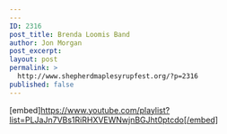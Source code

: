 ```yaml
---
---
ID: 2316
post_title: Brenda Loomis Band
author: Jon Morgan
post_excerpt:
layout: post
permalink: >
  http://www.shepherdmaplesyrupfest.org/?p=2316
published: false
---
```

[embed]https://www.youtube.com/playlist?list=PLJaJn7VBs1RiRHXVEWNwjnBGJht0ptcdo[/embed]